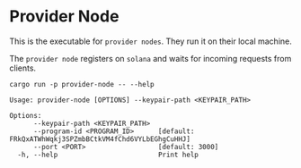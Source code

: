 # Provider Node

This is the executable for `provider nodes`. They run it on their local machine.

The `provider node` registers on `solana` and waits for incoming requests from clients.

```shell
cargo run -p provider-node -- --help
```

```shell
Usage: provider-node [OPTIONS] --keypair-path <KEYPAIR_PATH>

Options:
      --keypair-path <KEYPAIR_PATH>  
      --program-id <PROGRAM_ID>      [default: FRkQxATWhWqkj3SPZmbBCtkVM4fChd6VYLbEGhgCuHHJ]
      --port <PORT>                  [default: 3000]
  -h, --help                         Print help
```